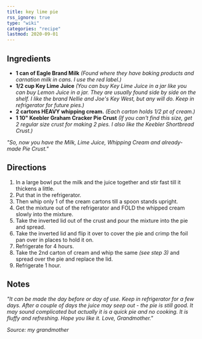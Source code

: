 ```yaml
---
title: key lime pie
rss_ignore: true
type: "wiki"
categories: "recipe"
lastmod: 2020-09-01
---
```


## Ingredients
- **1 can of Eagle Brand Milk** *(Found where they have baking products and carnation milk in cans. I use the red label.)*
- **1/2 cup Key Lime Juice**  *(You can buy Key Lime Juice in a jar like you can buy Lemon Juice in a jar. They are usually found side by side on the shelf. I like the brand Nellie and Joe's Key West, but any will do. Keep in refrigerator for future pies.)*
- **2 cartons HEAVY whipping cream.** *(Each carton holds 1/2 pt of cream.)*
- **1 10" Keebler Graham Cracker Pie Crust** *(If you can't find this size, get 2 regular size crust for making 2 pies. I also like the Keebler Shortbread Crust.)*

*"So, now you have the Milk, Lime Juice, Whipping Cream and already-made Pie Crust."*

## Directions
1. In a large bowl put the milk and the juice together and stir fast till it thickens a little.
2. Put that in the refrigerator.
3. Then whip only 1 of the cream cartons till a spoon stands upright.
4. Get the mixture out of the refrigerator and FOLD the whipped cream slowly into the mixture.  
5. Take the inverted lid out of the crust and pour the mixture into the pie and spread.
6. Take the inverted lid and flip it over to cover the pie and crimp the foil pan over in places to hold it on.
7. Refrigerate for 4 hours.
8. Take the 2nd carton of cream and whip the same *(see step 3)* and spread over the pie and replace the lid.
9. Refrigerate 1 hour. 

## Notes
*"It can be made the day before or day of use. Keep in refrigerator for a few days. After a couple of days the juice may seep out - the pie is still good. It may sound complicated but actually it is a quick pie and no cooking. It is fluffy and refreshing.  Hope you like it. Love, Grandmother."*

*Source: my grandmother*